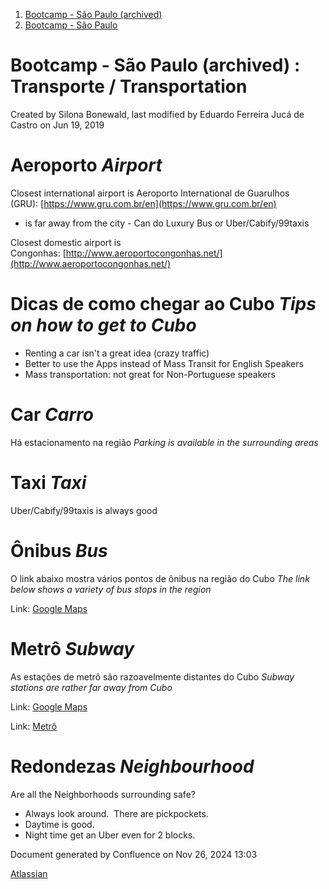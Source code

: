 1. [Bootcamp - São Paulo (archived)](index.html)
2. [Bootcamp - São Paulo](18874376.html)

# Bootcamp - São Paulo (archived) : Transporte / Transportation

Created by Silona Bonewald, last modified by Eduardo Ferreira Jucá de Castro on Jun 19, 2019

# Aeroporto *Airport*

Closest international airport is Aeroporto International de Guarulhos (GRU): [https://www.gru.com.br/en](https://www.gru.com.br/en)

- is far away from the city - Can do Luxury Bus or Uber/Cabify/99taxis

Closest domestic airport is Congonhas: [http://www.aeroportocongonhas.net/](http://www.aeroportocongonhas.net/)

# Dicas de como chegar ao Cubo *Tips on how to get to Cubo*

- Renting a car isn't a great idea (crazy traffic)
- Better to use the Apps instead of Mass Transit for English Speakers
- Mass transportation: not great for Non-Portuguese speakers

# Car *Carro*

Há estacionamento na região *Parking is available in the surrounding areas*

# Taxi *Taxi*

Uber/Cabify/99taxis is always good

# Ônibus *Bus*

O link abaixo mostra vários pontos de ônibus na região do Cubo *The link below shows a variety of bus stops in the region*

Link: [Google Maps](https://www.google.com/maps/search/%C3%B4nibus/@-23.5980123,-46.685645,16z/data=!3m1!4b1!4m8!2m7!3m6!1zw7RuaWJ1cw!2sCubo+Ita%C3%BA+-+Alameda+Vicente+Pinzon,+54+-+Vila+Ol%C3%ADmpia,+S%C3%A3o+Paulo+-+SP,+04547-130!3s0x94ce574e7a73d30d:0x862a31742765a371!4m2!1d-46.6869284!2d-23.596636)

# Metrô *Subway*

As estações de metrô são razoavelmente distantes do Cubo *Subway stations are rather far away from Cubo*

Link: [Google Maps](https://www.google.com/maps/search/metro/@-23.5979621,-46.6987772,14z/data=!3m1!4b1!4m8!2m7!3m6!1smetro!2sCubo+Ita%C3%BA+-+Alameda+Vicente+Pinzon,+54+-+Vila+Ol%C3%ADmpia,+S%C3%A3o+Paulo+-+SP,+04547-130!3s0x94ce574e7a73d30d:0x862a31742765a371!4m2!1d-46.6869284!2d-23.596636)

Link: [Metrô](http://www.metro.sp.gov.br/)

# Redondezas *Neighbourhood*

Are all the Neighborhoods surrounding safe?

- Always look around.  There are pickpockets.
- Daytime is good.
- Night time get an Uber even for 2 blocks.

Document generated by Confluence on Nov 26, 2024 13:03

[Atlassian](http://www.atlassian.com/)
